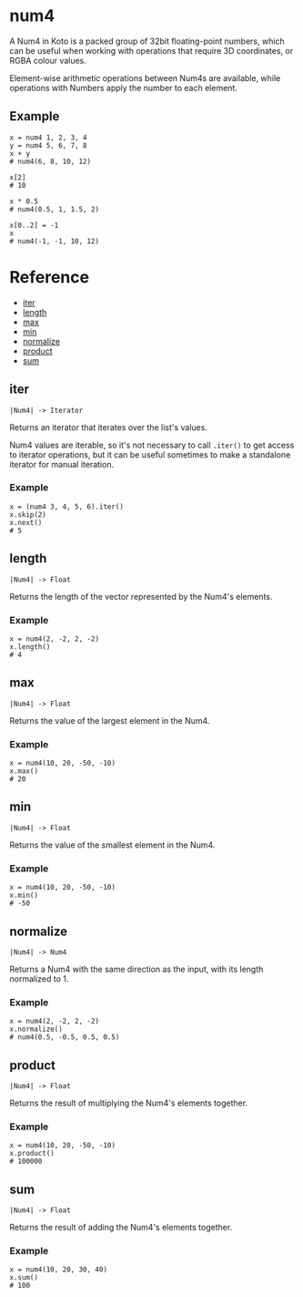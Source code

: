 # num4

A Num4 in Koto is a packed group of 32bit floating-point numbers,
which can be useful when working with operations that require 3D coordinates,
or RGBA colour values.

Element-wise arithmetic operations between Num4s are available,
while operations with Numbers apply the number to each element.

## Example

```koto
x = num4 1, 2, 3, 4
y = num4 5, 6, 7, 8
x + y
# num4(6, 8, 10, 12)

x[2]
# 10

x * 0.5
# num4(0.5, 1, 1.5, 2)

x[0..2] = -1
x
# num4(-1, -1, 10, 12)
```

# Reference

- [iter](#iter)
- [length](#length)
- [max](#max)
- [min](#min)
- [normalize](#normalize)
- [product](#product)
- [sum](#sum)

## iter

`|Num4| -> Iterator`

Returns an iterator that iterates over the list's values.

Num4 values are iterable, so it's not necessary to call `.iter()` to get access
to iterator operations, but it can be useful sometimes to make a standalone
iterator for manual iteration.

### Example

```koto
x = (num4 3, 4, 5, 6).iter()
x.skip(2)
x.next()
# 5
```

## length

`|Num4| -> Float`

Returns the length of the vector represented by the Num4's elements.

### Example

```koto
x = num4(2, -2, 2, -2)
x.length()
# 4
```

## max

`|Num4| -> Float`

Returns the value of the largest element in the Num4.

### Example

```koto
x = num4(10, 20, -50, -10)
x.max()
# 20
```

## min

`|Num4| -> Float`

Returns the value of the smallest element in the Num4.

### Example

```koto
x = num4(10, 20, -50, -10)
x.min()
# -50
```

## normalize

`|Num4| -> Num4`

Returns a Num4 with the same direction as the input,
with its length normalized to 1.

### Example

```koto
x = num4(2, -2, 2, -2)
x.normalize()
# num4(0.5, -0.5, 0.5, 0.5)
```

## product

`|Num4| -> Float`

Returns the result of multiplying the Num4's elements together.

### Example

```koto
x = num4(10, 20, -50, -10)
x.product()
# 100000
```

## sum

`|Num4| -> Float`

Returns the result of adding the Num4's elements together.

### Example

```koto
x = num4(10, 20, 30, 40)
x.sum()
# 100
```
